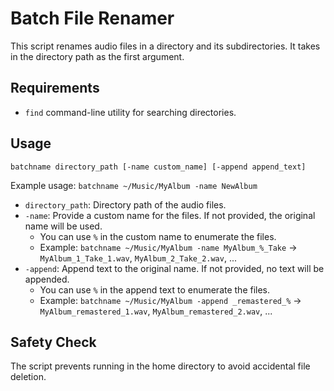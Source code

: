 # Batch File Renamer

This script renames audio files in a directory and its subdirectories. It takes in the directory path as the first argument.


## Requirements

- `find` command-line utility for searching directories.

## Usage

```shell
batchname directory_path [-name custom_name] [-append append_text]
```

Example usage: `batchname ~/Music/MyAlbum -name NewAlbum`

- `directory_path`: Directory path of the audio files.
- `-name`: Provide a custom name for the files. If not provided, the original name will be used.
  - You can use `%` in the custom name to enumerate the files.
  - Example: `batchname ~/Music/MyAlbum -name MyAlbum_%_Take` -> `MyAlbum_1_Take_1.wav`, `MyAlbum_2_Take_2.wav`, ...
- `-append`: Append text to the original name. If not provided, no text will be appended.
  - You can use `%` in the append text to enumerate the files.
  - Example: `batchname ~/Music/MyAlbum -append _remastered_%` -> `MyAlbum_remastered_1.wav`, `MyAlbum_remastered_2.wav`, ...


## Safety Check

The script prevents running in the home directory to avoid accidental file deletion.
